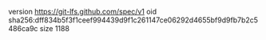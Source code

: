 version https://git-lfs.github.com/spec/v1
oid sha256:dff834b5f3f1ceef994439d9f1c261147ce06292d4655bf9d9fb7b2c5486ca9c
size 1188

